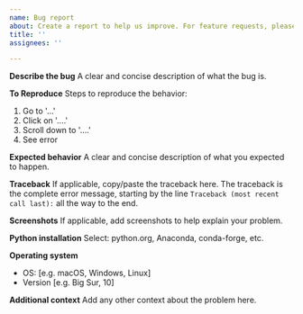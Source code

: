 ```yaml
---
name: Bug report
about: Create a report to help us improve. For feature requests, please go to the Discussions instead.
title: ''
assignees: ''

---
```


**Describe the bug**
A clear and concise description of what the bug is.

**To Reproduce**
Steps to reproduce the behavior:
1. Go to '...'
2. Click on '....'
3. Scroll down to '....'
4. See error

**Expected behavior**
A clear and concise description of what you expected to happen.


**Traceback**
If applicable, copy/paste the traceback here. The traceback is the complete error message, starting by the line `Traceback (most recent call last):` all the way to the end.

**Screenshots**
If applicable, add screenshots to help explain your problem.

**Python installation**
Select: python.org, Anaconda, conda-forge, etc.

**Operating system**
 - OS: [e.g. macOS, Windows, Linux]
 - Version [e.g. Big Sur, 10]

**Additional context**
Add any other context about the problem here.

